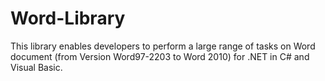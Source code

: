 Word-Library
============

This library enables developers to perform a large range of tasks on Word document (from Version Word97-2203 to Word 2010) for .NET in C# and Visual Basic.

